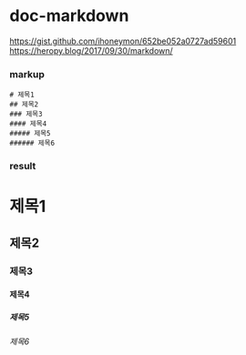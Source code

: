 # doc-markdown

https://gist.github.com/ihoneymon/652be052a0727ad59601
https://heropy.blog/2017/09/30/markdown/

### markup

```markup
# 제목1
## 제목2
### 제목3
#### 제목4
##### 제목5
###### 제목6
```

### result

# 제목1
## 제목2
### 제목3
#### 제목4
##### 제목5
###### 제목6

